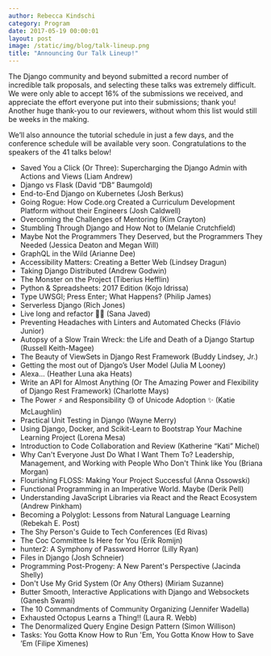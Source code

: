 ```yaml
---
author: Rebecca Kindschi
category: Program
date: 2017-05-19 00:00:01
layout: post
image: /static/img/blog/talk-lineup.png
title: "Announcing Our Talk Lineup!"
---
```


The Django community and beyond submitted a record number of incredible talk proposals, and selecting these talks was extremely difficult. We were only able to accept 16% of the submissions we received, and appreciate the effort everyone put into their submissions; thank you! Another huge thank-you to our reviewers, without whom this list would still be weeks in the making.

We’ll also announce the tutorial schedule in just a few days, and the conference schedule will be available very soon. Congratulations to the speakers of the 41 talks below!

 * Saved You a Click (Or Three): Supercharging the Django Admin with Actions and Views (Liam Andrew)
 * Django vs Flask (David “DB” Baumgold)
 * End-to-End Django on Kubernetes (Josh Berkus)
 * Going Rogue: How Code.org Created a Curriculum Development Platform without their Engineers (Josh Caldwell)
 * Overcoming the Challenges of Mentoring (Kim Crayton)
 * Stumbling Through Django and How Not to (Melanie Crutchfield)
 * Maybe Not the Programmers They Deserved, but the Programmers They Needed (Jessica Deaton and Megan Will)
 * GraphQL in the Wild (Arianne Dee)
 * Accessibility Matters: Creating a Better Web (Lindsey Dragun)
 * Taking Django Distributed (Andrew Godwin)
 * The Monster on the Project (Tiberius Hefflin)
 * Python & Spreadsheets: 2017 Edition (Kojo Idrissa)
 * Type UWSGI; Press Enter; What Happens? (Philip James)
 * Serverless Django (Rich Jones)
 * Live long and refactor 🖖🏽 (Sana Javed)
 * Preventing Headaches with Linters and Automated Checks (Flávio Junior)
 * Autopsy of a Slow Train Wreck: the Life and Death of a Django Startup (Russell Keith-Magee)
 * The Beauty of ViewSets in Django Rest Framework (Buddy Lindsey, Jr.)
 * Getting the most out of Django’s User Model (Julia M Looney)
 * Alexa... (Heather Luna aka Heats)
 * Write an API for Almost Anything (Or The Amazing Power and Flexibility of Django Rest Framework) (Charlotte Mays)
 * The Power :zap: and Responsibility :sweat: of Unicode Adoption :sparkles: (Katie McLaughlin)
 * Practical Unit Testing in Django (Wayne Merry)
 * Using Django, Docker, and Scikit-Learn to Bootstrap Your Machine Learning Project (Lorena Mesa)
 * Introduction to Code Collaboration and Review (Katherine “Kati” Michel)
 * Why Can't Everyone Just Do What I Want Them To? Leadership, Management, and Working with People Who Don't Think like You (Briana Morgan)
 * Flourishing FLOSS: Making Your Project Successful (Anna Ossowski)
 * Functional Programming in an Imperative World. Maybe (Derik Pell)
 * Understanding JavaScript Libraries via React and the React Ecosystem (Andrew Pinkham)
 * Becoming a Polyglot: Lessons from Natural Language Learning (Rebekah E. Post)
 * The Shy Person's Guide to Tech Conferences (Ed Rivas)
 * The Coc Committee Is Here for You (Erik Romijn)
 * hunter2: A Symphony of Password Horror (Lilly Ryan)
 * Files in Django (Josh Schneier)
 * Programming Post-Progeny: A New Parent's Perspective (Jacinda Shelly)
 * Don't Use My Grid System (Or Any Others) (Miriam Suzanne)
 * Butter Smooth, Interactive Applications with Django and Websockets (Ganesh Swami)
 * The 10 Commandments of Community Organizing (Jennifer Wadella)
 * Exhausted Octopus Learns a Thing!! (Laura R. Webb)
 * The Denormalized Query Engine Design Pattern (Simon Willison)
 * Tasks: You Gotta Know How to Run 'Em, You Gotta Know How to Save ’Em (Filipe Ximenes)
